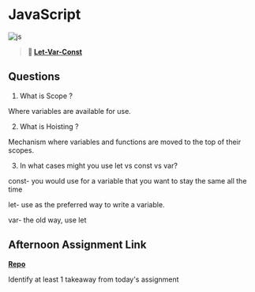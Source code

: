 # JavaScript

![js](https://bcw.blob.core.windows.net/public/img/courses/js.gif)

> **📖 [Let-Var-Const](https://codeworksacademy.com/fs-student-guide/resources/wk2/01-Let-Var-Const)**

## Questions

1. What is Scope ?

Where variables are available for use.

2. What is Hoisting ?

Mechanism where variables and functions are moved to the top of their scopes.

3. In what cases might you use let vs const vs var?

const- you would use for a variable that you want to stay the same all the time

let- use as the preferred way to write a variable.

var- the old way, use let

## Afternoon Assignment Link

**[Repo](https://github.com/JeradeaSimmons/JsDay1.git)**

Identify at least 1 takeaway from today's assignment
